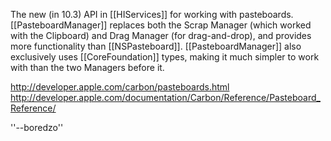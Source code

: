 

The new (in 10.3) API in [[HIServices]] for working with pasteboards. [[PasteboardManager]] replaces both the Scrap Manager (which worked with the Clipboard) and Drag Manager (for drag-and-drop), and provides more functionality than [[NSPasteboard]]. [[PasteboardManager]] also exclusively uses [[CoreFoundation]] types, making it much simpler to work with than the two Managers before it.

http://developer.apple.com/carbon/pasteboards.html
http://developer.apple.com/documentation/Carbon/Reference/Pasteboard_Reference/

''--boredzo''